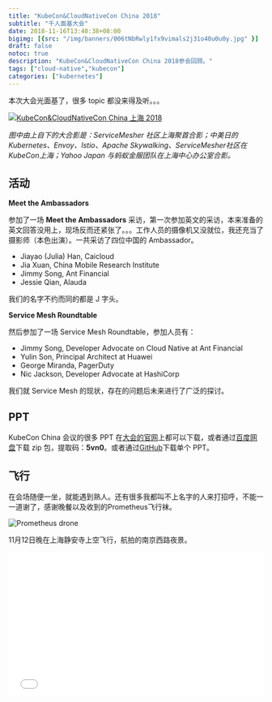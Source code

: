 ```yaml
---
title: "KubeCon&CloudNativeCon China 2018"
subtitle: "千人面基大会"
date: 2018-11-16T13:40:38+08:00
bigimg: [{src: "/img/banners/006tNbRwly1fx9vimals2j31o40u0u0y.jpg" }]
draft: false
notoc: true
description: "KubeCon&CloudNativeCon China 2018参会回顾。"
tags: ["cloud-native","kubecon"]
categories: ["kubernetes"]
---
```


本次大会光面基了，很多 topic 都没来得及听。。。

<div class="gallery">
    <a href="https://ws3.sinaimg.cn/large/006tNbRwly1fx9upjcjjzj30u01hdnph.jpg" title="KubeCon&CloudNativeCon China 上海 2018">
    <img src="https://ws3.sinaimg.cn/large/006tNbRwly1fx9upjcjjzj30u01hdnph.jpg" alt="KubeCon&CloudNativeCon China 上海 2018">
    </a>
</div>


*图中由上自下的大合影是：ServiceMesher 社区上海聚首合影；中美日的Kubernetes、Envoy、Istio、Apache Skywalking、ServiceMesher社区在KubeCon上海；Yahoo Japan 与蚂蚁金服团队在上海中心办公室合影。*

## 活动

**Meet the Ambassadors**

参加了一场 **Meet the Ambassadors** 采访，第一次参加英文的采访，本来准备的英文回答没用上，现场反而还紧张了。。。工作人员的摄像机又没就位，我还充当了摄影师（本色出演）。一共采访了四位中国的 Ambassador。

- Jiayao (Julia) Han, Caicloud
- Jia Xuan, China Mobile Research Institute
- Jimmy Song, Ant Financial
- Jessie Qian, Alauda

我们的名字不约而同的都是 J 字头。

**Service Mesh Roundtable**

然后参加了一场 Service Mesh Roundtable，参加人员有：

- Jimmy Song, Developer Advocate on Cloud Native at Ant Financial 
- Yulin Son, Principal Architect at Huawei 
- George Miranda, PagerDuty 
- Nic Jackson, Developer Advocate at HashiCorp 

我们就 Service Mesh 的现状，存在的问题后未来进行了广泛的探讨。

## PPT

KubeCon China 会议的很多 PPT 在[大会的官网](https://www.lfasiallc.com/events/kubecon-cloudnativecon-china-2018/schedule-chinese/)上都可以下载，或者通过[百度网盘](https://pan.baidu.com/s/1oihwETA063WSFyigWsn8Mw)下载 zip 包，提取码：**5vn0**。或者通过[GitHub](https://github.com/bbotte/cncf-presentations/tree/master/KubeCon%2BCloudNativeCon-2018)下载单个 PPT。

## 飞行

在会场随便一坐，就能遇到熟人。还有很多我都叫不上名字的人来打招呼，不能一一道谢了，感谢晚餐以及收到的Prometheus飞行袜。

![Prometheus drone](https://ws2.sinaimg.cn/large/006tNbRwly1fx9ur8opozj31400u0n82.jpg)

11月12日晚在上海静安寺上空飞行，航拍的南京西路夜景。

<div style="position: relative; padding-bottom: 56.25%; height: 0; overflow: hidden;">
  <iframe src="//player.bilibili.com/player.html?aid=36041724&cid=63259487&page=1" style="position: absolute; top: 0; left: 0; width: 100%; height: 100%; border:0;" allowfullscreen title="Jimmy Song的航拍视频"></iframe>
</div>
